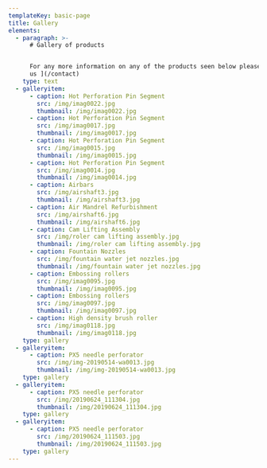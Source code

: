 ```yaml
---
templateKey: basic-page
title: Gallery
elements:
  - paragraph: >-
      # Gallery of products


      For any more information on any of the products seen below please [contact
      us ](/contact)
    type: text
  - galleryitem:
      - caption: Hot Perforation Pin Segment
        src: /img/imag0022.jpg
        thumbnail: /img/imag0022.jpg
      - caption: Hot Perforation Pin Segment
        src: /img/imag0017.jpg
        thumbnail: /img/imag0017.jpg
      - caption: Hot Perforation Pin Segment
        src: /img/imag0015.jpg
        thumbnail: /img/imag0015.jpg
      - caption: Hot Perforation Pin Segment
        src: /img/imag0014.jpg
        thumbnail: /img/imag0014.jpg
      - caption: Airbars
        src: /img/airshaft3.jpg
        thumbnail: /img/airshaft3.jpg
      - caption: Air Mandrel Refurbishment
        src: /img/airshaft6.jpg
        thumbnail: /img/airshaft6.jpg
      - caption: Cam Lifting Assembly
        src: /img/roler cam lifting assembly.jpg
        thumbnail: /img/roler cam lifting assembly.jpg
      - caption: Fountain Nozzles
        src: /img/fountain water jet nozzles.jpg
        thumbnail: /img/fountain water jet nozzles.jpg
      - caption: Embossing rollers
        src: /img/imag0095.jpg
        thumbnail: /img/imag0095.jpg
      - caption: Embossing rollers
        src: /img/imag0097.jpg
        thumbnail: /img/imag0097.jpg
      - caption: High density brush roller
        src: /img/imag0118.jpg
        thumbnail: /img/imag0118.jpg
    type: gallery
  - galleryitem:
      - caption: PX5 needle perforator
        src: /img/img-20190514-wa0013.jpg
        thumbnail: /img/img-20190514-wa0013.jpg
    type: gallery
  - galleryitem:
      - caption: PX5 needle perforator
        src: /img/20190624_111304.jpg
        thumbnail: /img/20190624_111304.jpg
    type: gallery
  - galleryitem:
      - caption: PX5 needle perforator
        src: /img/20190624_111503.jpg
        thumbnail: /img/20190624_111503.jpg
    type: gallery
---
```



